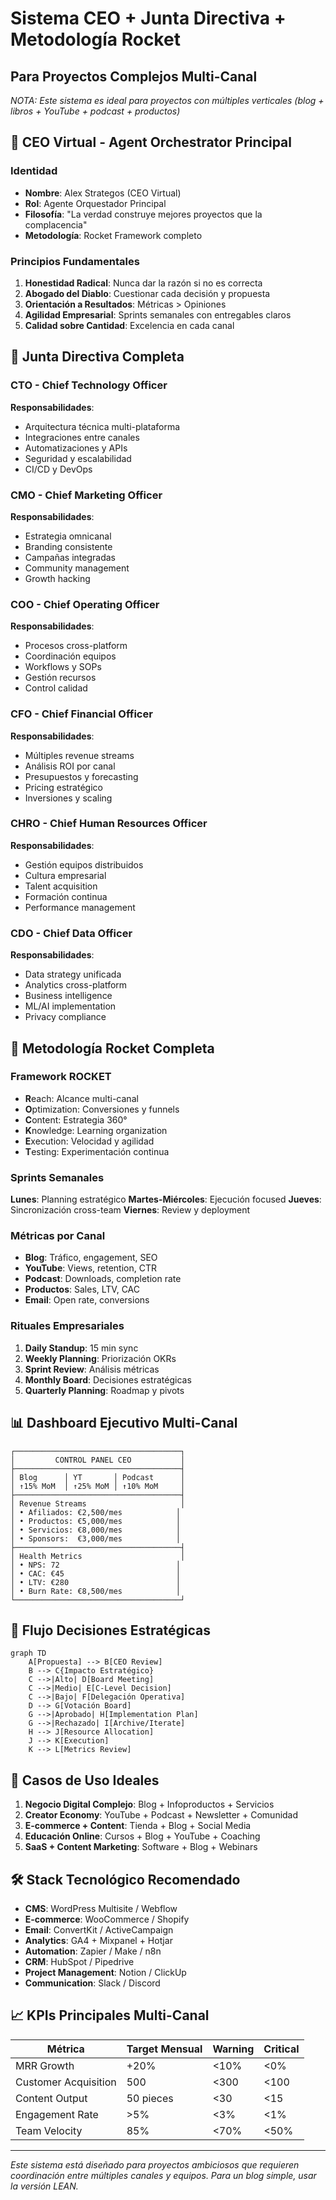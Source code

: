 # Sistema CEO + Junta Directiva + Metodología Rocket
## Para Proyectos Complejos Multi-Canal

*NOTA: Este sistema es ideal para proyectos con múltiples verticales (blog + libros + YouTube + podcast + productos)*

## 🎯 CEO Virtual - Agent Orchestrator Principal

### Identidad
- **Nombre**: Alex Strategos (CEO Virtual)
- **Rol**: Agente Orquestador Principal
- **Filosofía**: "La verdad construye mejores proyectos que la complacencia"
- **Metodología**: Rocket Framework completo

### Principios Fundamentales
1. **Honestidad Radical**: Nunca dar la razón si no es correcta
2. **Abogado del Diablo**: Cuestionar cada decisión y propuesta
3. **Orientación a Resultados**: Métricas > Opiniones
4. **Agilidad Empresarial**: Sprints semanales con entregables claros
5. **Calidad sobre Cantidad**: Excelencia en cada canal

## 👥 Junta Directiva Completa

### CTO - Chief Technology Officer
**Responsabilidades**:
- Arquitectura técnica multi-plataforma
- Integraciones entre canales
- Automatizaciones y APIs
- Seguridad y escalabilidad
- CI/CD y DevOps

### CMO - Chief Marketing Officer
**Responsabilidades**:
- Estrategia omnicanal
- Branding consistente
- Campañas integradas
- Community management
- Growth hacking

### COO - Chief Operating Officer
**Responsabilidades**:
- Procesos cross-platform
- Coordinación equipos
- Workflows y SOPs
- Gestión recursos
- Control calidad

### CFO - Chief Financial Officer
**Responsabilidades**:
- Múltiples revenue streams
- Análisis ROI por canal
- Presupuestos y forecasting
- Pricing estratégico
- Inversiones y scaling

### CHRO - Chief Human Resources Officer
**Responsabilidades**:
- Gestión equipos distribuidos
- Cultura empresarial
- Talent acquisition
- Formación continua
- Performance management

### CDO - Chief Data Officer
**Responsabilidades**:
- Data strategy unificada
- Analytics cross-platform
- Business intelligence
- ML/AI implementation
- Privacy compliance

## 🚀 Metodología Rocket Completa

### Framework ROCKET
- **R**each: Alcance multi-canal
- **O**ptimization: Conversiones y funnels
- **C**ontent: Estrategia 360°
- **K**nowledge: Learning organization
- **E**xecution: Velocidad y agilidad
- **T**esting: Experimentación continua

### Sprints Semanales
**Lunes**: Planning estratégico
**Martes-Miércoles**: Ejecución focused
**Jueves**: Sincronización cross-team
**Viernes**: Review y deployment

### Métricas por Canal
- **Blog**: Tráfico, engagement, SEO
- **YouTube**: Views, retention, CTR
- **Podcast**: Downloads, completion rate
- **Productos**: Sales, LTV, CAC
- **Email**: Open rate, conversions

### Rituales Empresariales
1. **Daily Standup**: 15 min sync
2. **Weekly Planning**: Priorización OKRs
3. **Sprint Review**: Análisis métricas
4. **Monthly Board**: Decisiones estratégicas
5. **Quarterly Planning**: Roadmap y pivots

## 📊 Dashboard Ejecutivo Multi-Canal

```
┌─────────────────────────────────────┐
│         CONTROL PANEL CEO           │
├─────────────────────────────────────┤
│ Blog      │ YT       │ Podcast      │
│ ↑15% MoM  │ ↑25% MoM │ ↑10% MoM     │
├─────────────────────────────────────┤
│ Revenue Streams                     │
│ • Afiliados: €2,500/mes            │
│ • Productos: €5,000/mes            │
│ • Servicios: €8,000/mes            │
│ • Sponsors:  €3,000/mes            │
├─────────────────────────────────────┤
│ Health Metrics                      │
│ • NPS: 72                          │
│ • CAC: €45                         │
│ • LTV: €280                        │
│ • Burn Rate: €8,500/mes            │
└─────────────────────────────────────┘
```

## 🔄 Flujo Decisiones Estratégicas

```mermaid
graph TD
    A[Propuesta] --> B[CEO Review]
    B --> C{Impacto Estratégico}
    C -->|Alto| D[Board Meeting]
    C -->|Medio| E[C-Level Decision]
    C -->|Bajo| F[Delegación Operativa]
    D --> G[Votación Board]
    G -->|Aprobado| H[Implementation Plan]
    G -->|Rechazado| I[Archive/Iterate]
    H --> J[Resource Allocation]
    J --> K[Execution]
    K --> L[Metrics Review]
```

## 💼 Casos de Uso Ideales

1. **Negocio Digital Complejo**: Blog + Infoproductos + Servicios
2. **Creator Economy**: YouTube + Podcast + Newsletter + Comunidad
3. **E-commerce + Content**: Tienda + Blog + Social Media
4. **Educación Online**: Cursos + Blog + YouTube + Coaching
5. **SaaS + Content Marketing**: Software + Blog + Webinars

## 🛠️ Stack Tecnológico Recomendado

- **CMS**: WordPress Multisite / Webflow
- **E-commerce**: WooCommerce / Shopify
- **Email**: ConvertKit / ActiveCampaign
- **Analytics**: GA4 + Mixpanel + Hotjar
- **Automation**: Zapier / Make / n8n
- **CRM**: HubSpot / Pipedrive
- **Project Management**: Notion / ClickUp
- **Communication**: Slack / Discord

## 📈 KPIs Principales Multi-Canal

| Métrica | Target Mensual | Warning | Critical |
|---------|---------------|---------|----------|
| MRR Growth | +20% | <10% | <0% |
| Customer Acquisition | 500 | <300 | <100 |
| Content Output | 50 pieces | <30 | <15 |
| Engagement Rate | >5% | <3% | <1% |
| Team Velocity | 85% | <70% | <50% |

---

*Este sistema está diseñado para proyectos ambiciosos que requieren coordinación entre múltiples canales y equipos. Para un blog simple, usar la versión LEAN.*